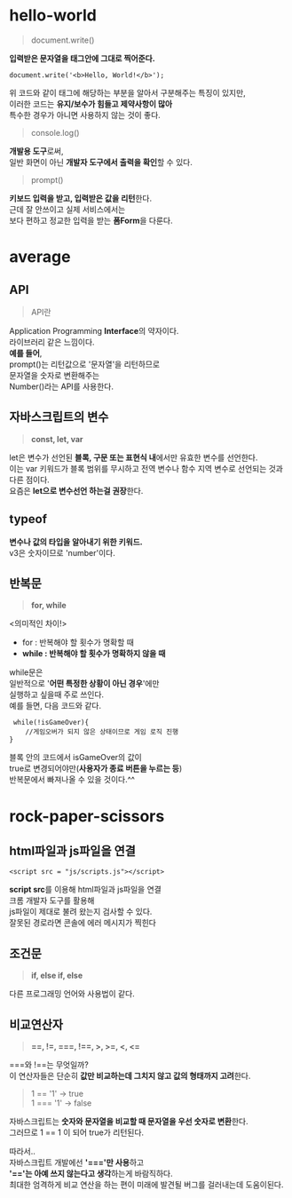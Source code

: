 # hello-world
>document.write()

**입력받은 문자열을 <body>태그안에 그대로 찍어준다.** 
```
document.write('<b>Hello, World!</b>');
```
위 코드와 같이 태그에 해당하는 부분을 알아서 구분해주는 특징이 있지만,  
이러한 코드는 **유지/보수가 힘들고 제약사항이 많아**  
특수한 경우가 아니면 사용하지 않는 것이 좋다.  

>console.log()

**개발용 도구**로써,   
일반 화면이 아닌 **개발자 도구에서 출력을 확인**할 수 있다.  

>prompt()

 **키보드 입력을 받고, 입력받은 값을 리턴**한다.  
근데 잘 안쓰이고 실제 서비스에서는   
보다 편하고 정교한 입력을 받는 **폼Form**을 다룬다.  

# average

## API
>API란 

Application Programming **Interface**의 약자이다.  
라이브러리 같은 느낌이다.  
**예를 들어**,  
prompt()는 리턴값으로 '문자열'을 리턴하므로  
문자열을 숫자로 변환해주는  
Number()라는 API를 사용한다.  

## 자바스크립트의 변수

> **const, let, var**

let은 변수가 선언된 **블록, 구문 또는 표현식 내**에서만 유효한 변수를 선언한다.   
이는 var 키워드가 블록 범위를 무시하고 전역 변수나 함수 지역 변수로 선언되는 것과 다른 점이다.  
요즘은 **let으로 변수선언 하는걸 권장**한다.  

## typeof
**변수나 값의 타입을 알아내기 위한 키워드.**  
v3은 숫자이므로 'number'이다.  

## 반복문
> **for, while**

<의미적인 차이!>

 - for : 반복해야 할 횟수가 명확할 때      
 - **while : 반복해야 할 횟수가 명확하지 않을 때**  

			
while문은   
일반적으로 '**어떤 특정한 상황이 아닌 경우**'에만  
실행하고 싶을때 주로 쓰인다.   
예를 들면, 다음 코드와 같다.  
```
 while(!isGameOver){
	//게임오버가 되지 않은 상태이므로 게임 로직 진행
}
```
블록 안의 코드에서 isGameOver의 값이   
			true로 변경되어야만(**사용자가 종료 버튼을 누르는 등**)  
			반복문에서 빠져나올 수 있을 것이다.^^  
# rock-paper-scissors
## html파일과 js파일을 연결
```
<script src = "js/scripts.js"></script>
```
**script src**를 이용해 html파일과 js파일을 연결  
		크롬 개발자 도구를 활용해   
		js파일이 제대로 불려 왔는지 검사할 수 있다.  
		잘못된 경로라면 콘솔에 에러 메시지가 찍힌다  
## 조건문

>**if, else if, else**

다른 프로그래밍 언어와 사용법이 같다.  
## 비교연산자
> **==, !=, \=\=\=, \!\=\=, >, >=, <, <=**

\=\=\=와 \!\=\=는 무엇일까?  
이 연산자들은 단순히 **값만 비교하는데 그치지 않고 값의 형태까지 고려**한다.  

>  1 == '1' -> true  
>  1 === '1' -> false

 
자바스크립트는 **숫자와 문자열을 비교할 때 문자열을 우선 숫자로 변환**한다.  
그러므로 1 == 1 이 되어 true가 리턴된다.  

따라서..  
자바스크립트 개발에선 **'\=\=\='만 사용**하고  
**'\=\='는 아예 쓰지 않는다고 생각**하는게 바람직하다.  
최대한 엄격하게 비교 연산을 하는 편이 미래에 발견될 버그를 걸러내는데 도움이된다.  